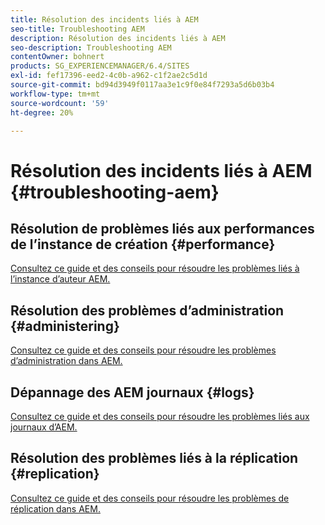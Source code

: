 ```yaml
---
title: Résolution des incidents liés à AEM
seo-title: Troubleshooting AEM
description: Résolution des incidents liés à AEM
seo-description: Troubleshooting AEM
contentOwner: bohnert
products: SG_EXPERIENCEMANAGER/6.4/SITES
exl-id: fef17396-eed2-4c0b-a962-c1f2ae2c5d1d
source-git-commit: bd94d3949f0117aa3e1c9f0e84f7293a5d6b03b4
workflow-type: tm+mt
source-wordcount: '59'
ht-degree: 20%

---
```


# Résolution des incidents liés à AEM {#troubleshooting-aem}

## Résolution de problèmes liés aux performances de l’instance de création {#performance}

[Consultez ce guide et des conseils pour résoudre les problèmes liés à l’instance d’auteur AEM.](/help/sites-authoring/troubleshooting.md)

## Résolution des problèmes d’administration {#administering}

[Consultez ce guide et des conseils pour résoudre les problèmes d’administration dans AEM.](/help/sites-administering/troubleshoot.md)

## Dépannage des AEM journaux {#logs}

[Consultez ce guide et des conseils pour résoudre les problèmes liés aux journaux d’AEM.](/help/sites-administering/troubleshooting.md)

## Résolution des problèmes liés à la réplication {#replication}

[Consultez ce guide et des conseils pour résoudre les problèmes de réplication dans AEM.](/help/sites-deploying/troubleshoot-rep.md)
